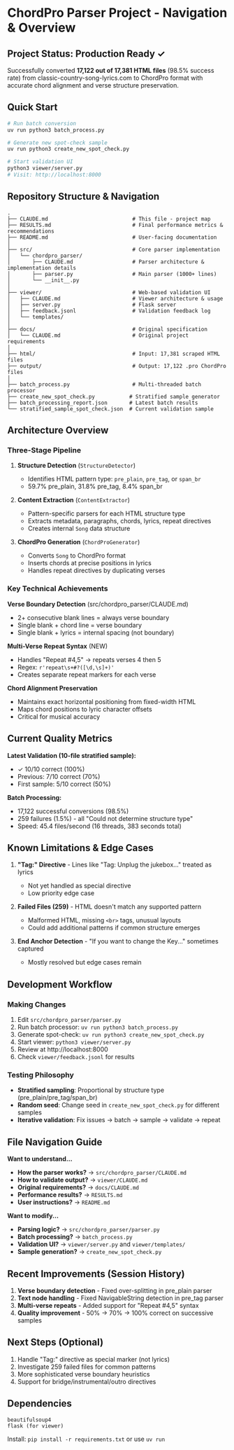# ChordPro Parser Project - Navigation & Overview

## Project Status: Production Ready ✓

Successfully converted **17,122 out of 17,381 HTML files** (98.5% success rate) from classic-country-song-lyrics.com to ChordPro format with accurate chord alignment and verse structure preservation.

## Quick Start

```bash
# Run batch conversion
uv run python3 batch_process.py

# Generate new spot-check sample
uv run python3 create_new_spot_check.py

# Start validation UI
python3 viewer/server.py
# Visit: http://localhost:8000
```

## Repository Structure & Navigation

```
.
├── CLAUDE.md                           # This file - project map
├── RESULTS.md                          # Final performance metrics & recommendations
├── README.md                           # User-facing documentation
│
├── src/                                # Core parser implementation
│   └── chordpro_parser/
│       ├── CLAUDE.md                   # Parser architecture & implementation details
│       ├── parser.py                   # Main parser (1000+ lines)
│       └── __init__.py
│
├── viewer/                             # Web-based validation UI
│   ├── CLAUDE.md                       # Viewer architecture & usage
│   ├── server.py                       # Flask server
│   ├── feedback.jsonl                  # Validation feedback log
│   └── templates/
│
├── docs/                               # Original specification
│   └── CLAUDE.md                       # Original project requirements
│
├── html/                               # Input: 17,381 scraped HTML files
├── output/                             # Output: 17,122 .pro ChordPro files
│
├── batch_process.py                    # Multi-threaded batch processor
├── create_new_spot_check.py           # Stratified sample generator
├── batch_processing_report.json       # Latest batch results
└── stratified_sample_spot_check.json  # Current validation sample
```

## Architecture Overview

### Three-Stage Pipeline

1. **Structure Detection** (`StructureDetector`)
   - Identifies HTML pattern type: `pre_plain`, `pre_tag`, or `span_br`
   - 59.7% pre_plain, 31.8% pre_tag, 8.4% span_br

2. **Content Extraction** (`ContentExtractor`)
   - Pattern-specific parsers for each HTML structure type
   - Extracts metadata, paragraphs, chords, lyrics, repeat directives
   - Creates internal `Song` data structure

3. **ChordPro Generation** (`ChordProGenerator`)
   - Converts `Song` to ChordPro format
   - Inserts chords at precise positions in lyrics
   - Handles repeat directives by duplicating verses

### Key Technical Achievements

**Verse Boundary Detection** (src/chordpro_parser/CLAUDE.md)
- 2+ consecutive blank lines = always verse boundary
- Single blank + chord line = verse boundary
- Single blank + lyrics = internal spacing (not boundary)

**Multi-Verse Repeat Syntax** (NEW)
- Handles "Repeat #4,5" → repeats verses 4 then 5
- Regex: `r'repeat\s+#?([\d,\s]+)'`
- Creates separate repeat markers for each verse

**Chord Alignment Preservation**
- Maintains exact horizontal positioning from fixed-width HTML
- Maps chord positions to lyric character offsets
- Critical for musical accuracy

## Current Quality Metrics

**Latest Validation (10-file stratified sample):**
- ✓ 10/10 correct (100%)
- Previous: 7/10 correct (70%)
- First sample: 5/10 correct (50%)

**Batch Processing:**
- 17,122 successful conversions (98.5%)
- 259 failures (1.5%) - all "Could not determine structure type"
- Speed: 45.4 files/second (16 threads, 383 seconds total)

## Known Limitations & Edge Cases

1. **"Tag:" Directive** - Lines like "Tag: Unplug the jukebox..." treated as lyrics
   - Not yet handled as special directive
   - Low priority edge case

2. **Failed Files (259)** - HTML doesn't match any supported pattern
   - Malformed HTML, missing `<br>` tags, unusual layouts
   - Could add additional patterns if common structure emerges

3. **End Anchor Detection** - "If you want to change the Key..." sometimes captured
   - Mostly resolved but edge cases remain

## Development Workflow

### Making Changes

1. Edit `src/chordpro_parser/parser.py`
2. Run batch processor: `uv run python3 batch_process.py`
3. Generate spot-check: `uv run python3 create_new_spot_check.py`
4. Start viewer: `python3 viewer/server.py`
5. Review at http://localhost:8000
6. Check `viewer/feedback.jsonl` for results

### Testing Philosophy

- **Stratified sampling**: Proportional by structure type (pre_plain/pre_tag/span_br)
- **Random seed**: Change seed in `create_new_spot_check.py` for different samples
- **Iterative validation**: Fix issues → batch → sample → validate → repeat

## File Navigation Guide

**Want to understand...**
- **How the parser works?** → `src/chordpro_parser/CLAUDE.md`
- **How to validate output?** → `viewer/CLAUDE.md`
- **Original requirements?** → `docs/CLAUDE.md`
- **Performance results?** → `RESULTS.md`
- **User instructions?** → `README.md`

**Want to modify...**
- **Parsing logic?** → `src/chordpro_parser/parser.py`
- **Batch processing?** → `batch_process.py`
- **Validation UI?** → `viewer/server.py` and `viewer/templates/`
- **Sample generation?** → `create_new_spot_check.py`

## Recent Improvements (Session History)

1. **Verse boundary detection** - Fixed over-splitting in pre_plain parser
2. **Text node handling** - Fixed NavigableString detection in pre_tag parser
3. **Multi-verse repeats** - Added support for "Repeat #4,5" syntax
4. **Quality improvement** - 50% → 70% → 100% correct on successive samples

## Next Steps (Optional)

1. Handle "Tag:" directive as special marker (not lyrics)
2. Investigate 259 failed files for common patterns
3. More sophisticated verse boundary heuristics
4. Support for bridge/instrumental/outro directives

## Dependencies

```
beautifulsoup4
flask (for viewer)
```

Install: `pip install -r requirements.txt` or use `uv run`
